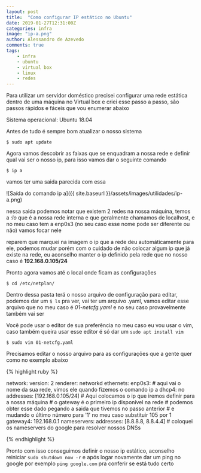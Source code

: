```yaml
---
layout: post
title:  "Como configurar IP estático no Ubuntu"
date: 2019-01-27T12:31:00Z
categories: infra
image: "ip-a.png"
author: Alessandro de Azevedo
comments: true
tags:
    - infra
    - ubuntu
    - virtual box
    - linux
    - redes
---
```


Para utilizar um servidor doméstico precisei configurar uma rede estática dentro de uma máquina no Virtual box e criei esse passo a passo, são passos rápidos e fáceis que vou enumerar abaixo

<!--more-->

Sistema operacional: Ubuntu 18.04

Antes de tudo é sempre bom atualizar o nosso sistema

```
$ sudo apt update
```

Agora vamos descobrir as faixas que se enquadram a nossa rede e definir qual vai ser o nosso ip, para isso vamos dar o seguinte comando

```
$ ip a
```

vamos ter uma saida parecida com essa

![Saída do comando ip a]({{ site.baseurl }}/assets/images/utilidades/ip-a.png)

nessa saida podemos notar que existem 2 redes na nossa máquina, temos a *:lo* que é a nossa rede interna e que geralmente chamamos de localhost, e no meu caso tem a enp0s3 (no seu caso esse nome pode ser diferente ou não) vamos focar nele

reparem que marquei na imagem o ip que a rede deu automáticamente para ele, podemos mudar porém com o cuidado de não colocar algum ip que já existe na rede, eu aconselho manter o ip definido pela rede que no nosso caso é **192.168.0.105/24**

Pronto agora vamos até o local onde ficam as configurações

```
$ cd /etc/netplan/
```

Dentro dessa pasta terá o nosso arquivo de configuração para editar, podemos dar um `$ ls` pra ver, vai ter um arquivo .yaml, vamos editar esse arquivo que no meu caso é *01-netcfg.yaml* e no seu caso provavelmente também vai ser

Você pode usar o editor de sua preferência no meu caso eu vou usar o vim, caso também queira usar esse editor é só dar um `sudo apt install vim`

```
$ sudo vim 01-netcfg.yaml
```

Precisamos editar o nosso arquivo para as configurações que a gente quer como no exemplo abaixo

{% highlight ruby %}

network:
  version: 2
  renderer: networkd
  ethernets:
    enp0s3: # aqui vai o nome da sua rede, vimos ele quando fizemos o comando ip a
      dhcp4: no
      addresses: [192.168.0.105/24] # Aqui colocamos o ip que iremos definir para a nossa máquina
      # o gateway é o primeiro ip disponível na rede 
      # podemos obter esse dado pegando a saida que tivemos no passo anterior 
      # e mudando o último número para '1' no meu caso substituir 105 por 1
      gateway4: 192.168.0.1 
      nameservers:
        addresses: [8.8.8.8, 8.8.4.4] # coloquei os nameservers do google para resolver nossos DNSs

{% endhighlight %} 

Pronto com isso conseguimos definir o nosso ip estático, aconselho reiniciar `sudo shutdown now -r` e após logar novamente dar um ping no google por exemplo `ping google.com` pra conferir se está tudo certo 
